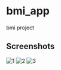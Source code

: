 # bmi_app 

bmi project

## Screenshots

![1](https://user-images.githubusercontent.com/93510882/204091334-03065475-6026-4c34-bee1-af43ecdfd5ee.png)
![2](https://user-images.githubusercontent.com/93510882/204091337-be825c88-ecc9-4ce1-9f5f-f863cfe27792.png)
![3](https://user-images.githubusercontent.com/93510882/204091342-b7d573ed-85c8-435f-9b54-d3e05525a480.png)
